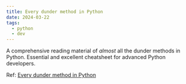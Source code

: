 ```yaml
---
title: Every dunder method in Python
date: 2024-03-22
tags:
  - python
  - dev
---
```


A comprehensive reading material of _almost_ all the dunder methods in Python.
Essential and excellent cheatsheet for advanced Python developers.

Ref:
[Every dunder method in Python](https://www.pythonmorsels.com/every-dunder-method/)
